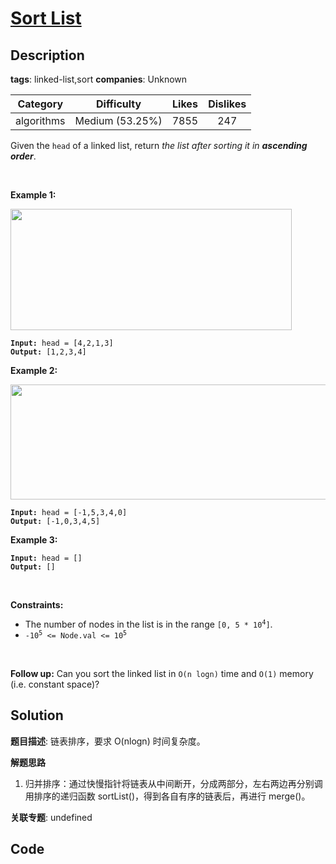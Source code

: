 # [Sort List](https://leetcode.com/problems/sort-list/description/)

## Description

**tags**: linked-list,sort
**companies**: Unknown

| Category | Difficulty | Likes | Dislikes |
| :------: | :--------: | :---: | :------: |
| algorithms | Medium (53.25%) | 7855 | 247 |

<p>Given the <code>head</code> of a linked list, return <em>the list after sorting it in <strong>ascending order</strong></em>.</p>

<p>&nbsp;</p>
<p><strong>Example 1:</strong></p>
<img alt="" src="https://assets.leetcode.com/uploads/2020/09/14/sort_list_1.jpg" style="width: 450px; height: 194px;" />
<pre><code><strong>Input:</strong> head = [4,2,1,3]
<strong>Output:</strong> [1,2,3,4]</code></pre>

<p><strong>Example 2:</strong></p>
<img alt="" src="https://assets.leetcode.com/uploads/2020/09/14/sort_list_2.jpg" style="width: 550px; height: 184px;" />
<pre><code><strong>Input:</strong> head = [-1,5,3,4,0]
<strong>Output:</strong> [-1,0,3,4,5]</code></pre>

<p><strong>Example 3:</strong></p>

<pre><code><strong>Input:</strong> head = []
<strong>Output:</strong> []</code></pre>

<p>&nbsp;</p>
<p><strong>Constraints:</strong></p>

<ul>
	<li>The number of nodes in the list is in the range <code>[0, 5 * 10<sup>4</sup>]</code>.</li>
	<li><code>-10<sup>5</sup> &lt;= Node.val &lt;= 10<sup>5</sup></code></li>
</ul>

<p>&nbsp;</p>
<p><strong>Follow up:</strong> Can you sort the linked list in <code>O(n logn)</code> time and <code>O(1)</code> memory (i.e. constant space)?</p>

## Solution

**题目描述**: 链表排序，要求 O(nlogn) 时间复杂度。

**解题思路**

1. 归并排序：通过快慢指针将链表从中间断开，分成两部分，左右两边再分别调用排序的递归函数 sortList()，得到各自有序的链表后，再进行 merge()。

**关联专题**: undefined

## Code

